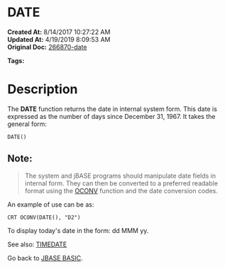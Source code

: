 # DATE

**Created At:** 8/14/2017 10:27:22 AM  
**Updated At:** 4/19/2019 8:09:53 AM  
**Original Doc:** [266870-date](https://docs.jbase.com/36868-jbase-basic/266870-date)  

**Tags:**
<badge text='today format' vertical='middle' />
<badge text='today' vertical='middle' />

# Description 

The **DATE** function returns the date in internal system form. This date is expressed as the number of days since December 31, 1967. It takes the general form:

```
DATE()
```

## Note:


> The system and jBASE programs should manipulate date fields in internal form. They can then be converted to a preferred readable format using the [OCONV](./../oconv) function and the date conversion codes.


An example of use can be as:

```
CRT OCONV(DATE(), "D2")
```

To display today's date in the form: dd MMM yy.



See also: [TIMEDATE](./../timedate)

Go back to [JBASE BASIC](./../jbase-basic-programmers-reference-guide).



